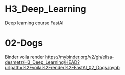 # H3_Deep_Learning
Deep learning course FastAI

# 02-Dogs
Binder voila render
https://mybinder.org/v2/gh/elisa-desmetz/H3_Deep_Learning/HEAD?urlpath=%2Fvoila%2Frender%2FFastAI_02_Dogs.ipynb
